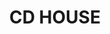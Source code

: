---
layout: projeto
lang: pt

title: CD HOUSE
description: Lorem ipsum dolor sit amet, consectetur adipiscing elit. Etiam eu elit non est rhoncus rhoncus. Vivamus finibus fringilla sollicitudin. Donec massa tortor, eleifend id velit at, ullamcorper pharetra ligula. Integer ligula ipsum, tincidunt pellentesque venenatis vitae, malesuada id leo. Cras a ligula a augue suscipit lobortis vitae vel nunc. Mauris non mi porttitor, vehicula massa vitae, aliquam nisl. Vestibulum pellentesque sapien non elit ultricies, sit amet maximus tortor consectetur. Phasellus tincidunt, risus nec luctus rhoncus, dui dolor malesuada ligula, nec imperdiet lacus ante quis nibh. Nunc fringilla ultricies elit, nec elementum dolor posuere ut. Phasellus euismod lorem tellus, faucibus finibus tortor pharetra eu. Donec faucibus odio sed ligula consequat cursus. Vestibulum dignissim ipsum justo, non iaculis enim blandit sed. 

imagem_principal: casa-001.jpg
---
